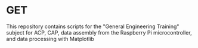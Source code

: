 # GET
This repository contains scripts for the "General Engineering Training" subject for ACP, CAP, data assembly from the Raspberry Pi microcontroller, and data processing with Matplotlib